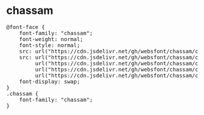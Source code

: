 # chassam

<pre>
@font-face {
    font-family: "chassam";
    font-weight: normal;
    font-style: normal;
    src: url("https://cdn.jsdelivr.net/gh/websfont/chassam/chassam.eot");
    src: url("https://cdn.jsdelivr.net/gh/websfont/chassam/chassam.eot?#iefix") format("embedded-opentype"),
         url("https://cdn.jsdelivr.net/gh/websfont/chassam/chassam.woff2") format("woff2"),
         url("https://cdn.jsdelivr.net/gh/websfont/chassam/chassam.woff") format("woff"),
         url("https://cdn.jsdelivr.net/gh/websfont/chassam/chassam.ttf") format("truetype");
    font-display: swap;
} 
.chassam {
    font-family: "chassam";
}
</pre>
